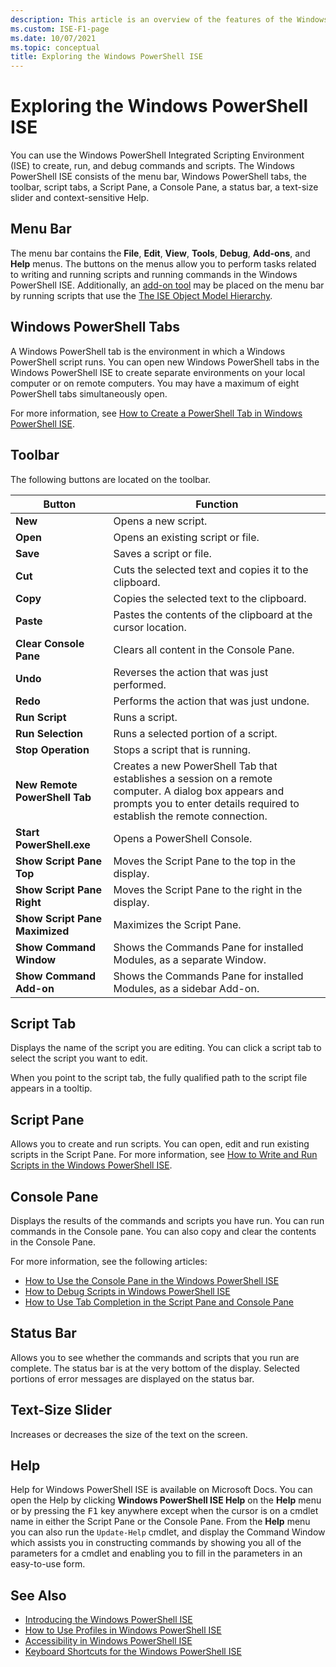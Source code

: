 ```yaml
---
description: This article is an overview of the features of the Windows PowerShell ISE
ms.custom: ISE-F1-page
ms.date: 10/07/2021
ms.topic: conceptual
title: Exploring the Windows PowerShell ISE
---
```


# Exploring the Windows PowerShell ISE

You can use the Windows PowerShell Integrated Scripting Environment (ISE) to create, run, and debug
commands and scripts. The Windows PowerShell ISE consists of the menu bar, Windows PowerShell tabs,
the toolbar, script tabs, a Script Pane, a Console Pane, a status bar, a text-size slider and
context-sensitive Help.

## Menu Bar

The menu bar contains the **File**, **Edit**, **View**, **Tools**, **Debug**, **Add-ons**, and
**Help** menus. The buttons on the menus allow you to perform tasks related to writing and running
scripts and running commands in the Windows PowerShell ISE. Additionally, an
[add-on tool](object-model/The-ISEAddOnTool-Object.md) may be placed on the menu bar by running
scripts that use the
[The ISE Object Model Hierarchy](object-model/The-ISE-Object-Model-Hierarchy.md).

## Windows PowerShell Tabs

A Windows PowerShell tab is the environment in which a Windows PowerShell script runs. You can open
new Windows PowerShell tabs in the Windows PowerShell ISE to create separate environments on your
local computer or on remote computers. You may have a maximum of eight PowerShell tabs
simultaneously open.

For more information, see
[How to Create a PowerShell Tab in Windows PowerShell ISE](How-to-Create-a-PowerShell-Tab-in-Windows-PowerShell-ISE.md).

## Toolbar

The following buttons are located on the toolbar.

|             Button             |                                                                                     Function                                                                                     |
| ------------------------------ | -------------------------------------------------------------------------------------------------------------------------------------------------------------------------------- |
| **New**                        | Opens a new script.                                                                                                                                                              |
| **Open**                       | Opens an existing script or file.                                                                                                                                                |
| **Save**                       | Saves a script or file.                                                                                                                                                          |
| **Cut**                        | Cuts the selected text and copies it to the clipboard.                                                                                                                           |
| **Copy**                       | Copies the selected text to the clipboard.                                                                                                                                       |
| **Paste**                      | Pastes the contents of the clipboard at the cursor location.                                                                                                                     |
| **Clear Console Pane**          | Clears all content in the Console Pane.                                                                                                                                           |
| **Undo**                       | Reverses the action that was just performed.                                                                                                                                     |
| **Redo**                       | Performs the action that was just undone.                                                                                                                                        |
| **Run Script**                 | Runs a script.                                                                                                                                                                   |
| **Run Selection**              | Runs a selected portion of a script.                                                                                                                                             |
| **Stop Operation**             | Stops a script that is running.                                                                                                                                                  |
| **New Remote PowerShell Tab**  | Creates a new PowerShell Tab that establishes a session on a remote computer. A dialog box appears and prompts you to enter details required to establish the remote connection. |
| **Start PowerShell.exe**       | Opens a PowerShell Console.                                                                                                                                                      |
| **Show Script Pane Top**       | Moves the Script Pane to the top in the display.                                                                                                                                 |
| **Show Script Pane Right**     | Moves the Script Pane to the right in the display.                                                                                                                               |
| **Show Script Pane Maximized** | Maximizes the Script Pane.                                                                                                                                                       |
| **Show Command Window** | Shows the Commands Pane for installed Modules, as a separate Window. |
| **Show Command Add-on** | Shows the Commands Pane for installed Modules, as a sidebar Add-on. |

## Script Tab

Displays the name of the script you are editing. You can click a script tab to select the script you
want to edit.

When you point to the script tab, the fully qualified path to the script file appears in a tooltip.

## Script Pane

Allows you to create and run scripts. You can open, edit and run existing scripts in the Script
Pane. For more information, see
[How to Write and Run Scripts in the Windows PowerShell ISE](How-to-Write-and-Run-Scripts-in-the-Windows-PowerShell-ISE.md).

## Console Pane

Displays the results of the commands and scripts you have run. You can run commands in the Console
pane. You can also copy and clear the contents in the Console Pane.

For more information, see the following articles:

- [How to Use the Console Pane in the Windows PowerShell ISE](How-to-Use-the-Console-Pane-in-the-Windows-PowerShell-ISE.md)
- [How to Debug Scripts in Windows PowerShell ISE](How-to-Debug-Scripts-in-Windows-PowerShell-ISE.md)
- [How to Use Tab Completion in the Script Pane and Console Pane](How-to-Use-Tab-Completion-in-the-Script-Pane-and-Console-Pane.md)

## Status Bar

Allows you to see whether the commands and scripts that you run are complete. The status bar is at
the very bottom of the display. Selected portions of error messages are displayed on the status bar.

## Text-Size Slider

Increases or decreases the size of the text on the screen.

## Help

Help for Windows PowerShell ISE is available on Microsoft Docs. You can open the Help by
clicking **Windows PowerShell ISE Help** on the **Help** menu or by pressing the <kbd>F1</kbd> key
anywhere except when the cursor is on a cmdlet name in either the Script Pane or the Console Pane.
From the **Help** menu you can also run the `Update-Help` cmdlet, and display the Command Window
which assists you in constructing commands by showing you all of the parameters for a cmdlet and
enabling you to fill in the parameters in an easy-to-use form.

## See Also

- [Introducing the Windows PowerShell ISE](Introducing-the-Windows-PowerShell-ISE.md)
- [How to Use Profiles in Windows PowerShell ISE](How-to-Use-Profiles-in-Windows-PowerShell-ISE.md)
- [Accessibility in Windows PowerShell ISE](Accessibility-in-Windows-PowerShell-ISE.md)
- [Keyboard Shortcuts for the Windows PowerShell ISE](Keyboard-Shortcuts-for-the-Windows-PowerShell-ISE.md)
